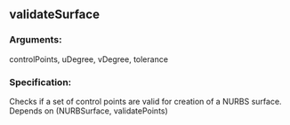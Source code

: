 ## validateSurface
### Arguments: 
controlPoints, uDegree, vDegree, tolerance
### Specification: 
Checks if a set of control points are valid for creation of a NURBS surface. Depends on (NURBSurface, validatePoints)
